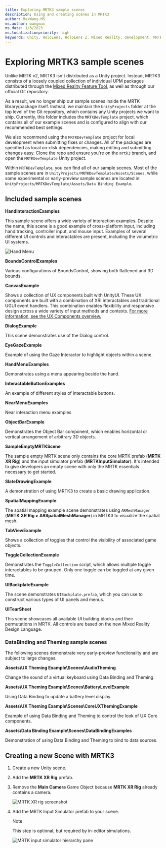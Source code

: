 ```yaml
---
title: Exploring MRTK3 sample scenes
description: Using and creating scenes in MRTK3
author: MaxWang-MS
ms.author: wangmax
ms.date: 1/3/2023
ms.localizationpriority: high
keywords: Unity, HoloLens, HoloLens 2, Mixed Reality, development, MRTK3, scenes, example scenes
---
```


# Exploring MRTK3 sample scenes

Unlike MRTK v2, MRTK3 isn't distributed as a Unity project. Instead, MRTK3 consists of a loosely coupled collection of individual UPM packages distributed through the [Mixed Reality Feature Tool](/windows/mixed-reality/develop/unity/welcome-to-mr-feature-tool), as well as through our official Git repository.

As a result, we no longer ship our sample scenes inside the MRTK library/package itself. Instead, we maintain the `UnityProjects` folder at the top level of the Git repository, which contains any Unity projects we want to ship. Currently, this folder includes the `MRTKDevTemplate` project, which contains all of our example scenes and is configured to align with our recommended best settings. 

We also recommend using the `MRTKDevTemplate` project for local development when submitting fixes or changes. All of the packages are specified as local on-disk dependencies, making editing and submitting changes easy. Clone the repo and ensure you're on the `mrtk3` branch, and open the `MRTKDevTemplate` Unity project. 

Within `MRTKDevTemplate`, you can find all of our sample scenes. Most of the sample scenes are in `UnityProjects/MRTKDevTemplate/Assets/Scenes`, while some experimental or early-preview sample scenes are located in `UnityProjects/MRTKDevTemplate/Assets/Data Binding Example`.

## Included sample scenes

**HandInteractionExamples**

This sample scene offers a wide variety of interaction examples. Despite the name, this scene is a good example of cross-platform input, including hand tracking, controller input, and mouse input. Examples of several different UI controls and interactables are present, including the volumetric UI systems.

![Hand Menu](../../images/hand-interaction-examples.png)

**BoundsControlExamples**

Various configurations of BoundsControl, showing both flattened and 3D bounds.

**CanvasExample**

Shows a collection of UX components built with UnityUI. These UX components are built with a combination of XRI interactables and traditional UGUI event handlers. This combination enables flexibility and responsive design across a wide variety of input methods and contexts. [For more information, see the UX Components overview.](../../../mrtk3-uxcomponents/packages/uxcomponents/overview.md)

**DialogExample**

This scene demonstrates use of the Dialog control.

**EyeGazeExample**

Example of using the Gaze Interactor to highlight objects within a scene.

**HandMenuExamples**

Demonstrates using a menu appearing beside the hand.

**InteractableButtonExamples**

An example of different styles of interactable buttons.

**NearMenuExamples**

Near interaction menu examples.

**ObjectBarExample**

Demonstrates the Object Bar component, which enables horizontal or vertical arrangement of arbitrary 3D objects.

**SampleEmptyMRTKScene**

The sample empty MRTK scene only contains the core MRTK prefab (**MRTK XR Rig**) and the input simulator prefab (**MRTKInputSimulator**). It's intended to give developers an empty scene with only the MRTK essentials necessary to get started.

**SlateDrawingExample**

A demonstration of using MRTK3 to create a basic drawing application.

**SpatialMappingExample**

The spatial mapping example scene demonstrates using `ARMeshManager` (**MRTK XR Rig > ARSpatialMeshManager**) in MRTK3 to visualize the spatial mesh.

**TabViewExample**

Shows a collection of toggles that control the visibility of associated game objects.

**ToggleCollectionExample**

Demonstrates the `ToggleCollection` script, which allows multiple toggle interactables to be grouped. Only one toggle can be toggled at any given time.

**UIBackplateExample**

The scene demonstrates `UIBackplate.prefab`, which you can use to construct various types of UI panels and menus.

**UITearSheet**

This scene showcases all available UI building blocks and their permutations in MRTK. All controls are based on the new Mixed Reality Design Language.

### DataBinding and Theming sample scenes

The following scenes demonstrate very early-preview functionality and are subject to large changes. 

**Assets\UX Theming Example\Scenes\AudioTheming**

Change the sound of a virtual keyboard using Data Binding and Theming.

**Assets\UX Theming Example\Scenes\BatteryLevelExample**

Using Data Binding to update a battery level display.

**Assets\UX Theming Example\Scenes\CoreUXThemingExample**

Example of using Data Binding and Theming to control the look of UX Core components.

**Assets\Data Binding Example\Scenes\DataBindingExamples**

Demonstration of using Data Binding and Theming to bind to data sources.

## Creating a new Scene with MRTK3

1. Create a new Unity scene.
1. Add the **MRTK XR Rig** prefab.
1. Remove the **Main Camera** Game Object because  **MRTK XR Rig** already contains a camera.

   ![MRTK XR rig screenshot](../../images/mrtk-xr-rig.png)

1. Add the MRTK Input Simulator prefab to your scene.

    > [!Note]
    > This step is optional, but required by in-editor simulations.
    
    ![MRTK input simulator hierarchy pane](../../images/mrtk-input-simulator.png)